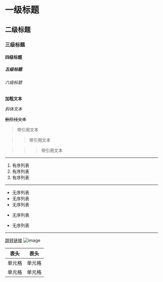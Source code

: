 # 一级标题
## 二级标题
### 三级标题
#### 四级标题
##### 五级标题
###### 六级标题

**加粗文本**

*斜体文本*

~~删除线文本~~

>带引用文本

>>带引用文本

>>>带引用文本

---
1. 有序列表
2. 有序列表
3. 有序列表


***
* 无序列表
* 无序列表
* 无序列表
- 无序列表
+ 无序列表

***
[跳转链接](https://www.baidu.com)
![image](https://dss1.bdstatic.com/70cFuXSh_Q1YnxGkpoWK1HF6hhy/it/u=1312059974,1893880587&fm=111&gp=0.jpg "img的title")

|  表头   | 表头  |
|  ----  | ----  |
| 单元格  | 单元格 |
| 单元格  | 单元格 |